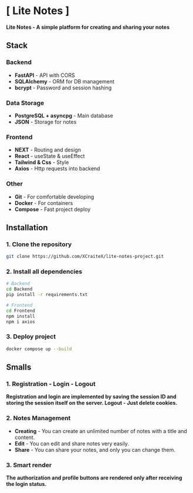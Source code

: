 # [ Lite Notes ]

**Lite Notes - A simple platform for creating and sharing your notes**

## Stack
### Backend

- **FastAPI** - API with CORS 
- **SQLAlchemy** - ORM for DB management
- **bcrypt** - Password and session hashing

### Data Storage

- **PostgreSQL + asyncpg** - Main database 
- **JSON** - Storage for notes

### Frontend

- **NEXT** - Routing and design
- **React** - useState & useEffect
- **Tailwind & Css** - Style
- **Axios** - Http requests into backend

### Other

- **Git** - For comfortable developing
- **Docker** - For containers
- **Compose** - Fast project deploy 


## Installation

### 1. Clone the repository
```bash
git clone https://github.com/XCraiteX/lite-notes-project.git
```

### 2. Install all dependencies
```bash
# Backend
cd Backend
pip install -r requirements.txt

# Frontend
cd Frontend
npm install 
npm i axios
```

### 3. Deploy project
```bash
docker compose up --build
```

## Smalls

### 1. Registration - Login - Logout
**Registration and login are implemented by saving the session ID and storing the session itself on the server.
Logout - Just delete cookies.**

### 2. Notes Management
- **Creating** - You can create an unlimited number of notes with a title and content.
- **Edit** - You can edit and share notes very easily.
- **Share** - You can share your notes, and only you can change them.

### 3. Smart render
**The authorization and profile buttons are rendered only after receiving the login status.**
